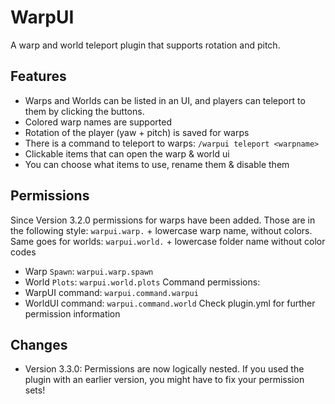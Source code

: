 # WarpUI
A warp and world teleport plugin that supports rotation and pitch.
## Features
- Warps and Worlds can be listed in an UI, and players can teleport to them by clicking the buttons.
- Colored warp names are supported
- Rotation of the player (yaw + pitch) is saved for warps
- There is a command to teleport to warps: `/warpui teleport <warpname>`
- Clickable items that can open the warp & world ui
- You can choose what items to use, rename them & disable them 
## Permissions
Since Version 3.2.0 permissions for warps have been added. Those are in the following style: `warpui.warp.` + lowercase warp name, without colors. Same goes for worlds: `warpui.world.` + lowercase folder name without color codes
- Warp `Spawn`: `warpui.warp.spawn`
- World `Plots`: `warpui.world.plots`
Command permissions:
- WarpUI command: `warpui.command.warpui`
- WorldUI command: `warpui.command.world`
Check plugin.yml for further permission information
## Changes
- Version 3.3.0: Permissions are now logically nested. If you used the plugin with an earlier version, you might have to fix your permission sets!  